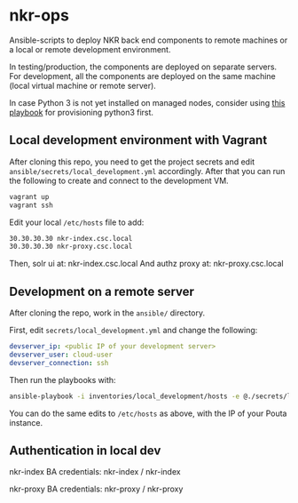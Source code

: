 
# nkr-ops

Ansible-scripts to deploy NKR back end components to remote machines or a
local or remote development environment.

In testing/production, the components are deployed on separate servers.
For development, all the components are deployed on the same machine (local
virtual machine or remote server).

In case Python 3 is not yet installed on managed nodes, consider using [this
playbook](https://github.com/CSCfi/ansible-provision-python3) for provisioning
python3 first.

## Local development environment with Vagrant

After cloning this repo, you need to get the project secrets and edit
`ansible/secrets/local_development.yml` accordingly. After that you can run the
following to create and connect to the development VM.

```bash
vagrant up
vagrant ssh
```

Edit your local `/etc/hosts` file to add:

```bash
30.30.30.30 nkr-index.csc.local
30.30.30.30 nkr-proxy.csc.local
```

Then, solr ui at: nkr-index.csc.local
And authz proxy at: nkr-proxy.csc.local

## Development on a remote server

After cloning the repo, work in the `ansible/` directory.

First, edit `secrets/local_development.yml` and change the following:

```yml
devserver_ip: <public IP of your development server>
devserver_user: cloud-user
devserver_connection: ssh
```

Then run the playbooks with:

```bash
ansible-playbook -i inventories/local_development/hosts -e @./secrets/local_development.yml --private-key <path_to_your_keyfile> site_provision.yml
```

You can do the same edits to `/etc/hosts` as above, with the IP of your
Pouta instance.

## Authentication in local dev

nkr-index BA credentials: nkr-index / nkr-index

nkr-proxy BA credentials: nkr-proxy / nkr-proxy
